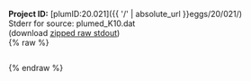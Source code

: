 **Project ID:** [plumID:20.021]({{ '/' | absolute_url }}eggs/20/021/)  
Stderr for source:  plumed_K10.dat   
(download [zipped raw stdout](plumed_K10.dat.plumed_master.stdout.txt.zip))  
{% raw %}
<pre>
</pre>
{% endraw %}
